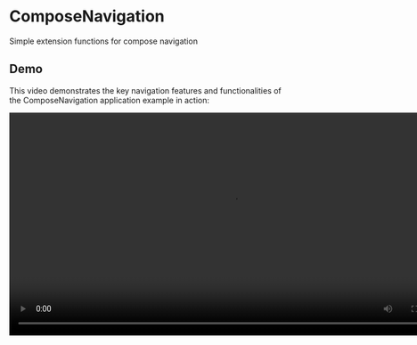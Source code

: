# ComposeNavigation
Simple extension functions for compose navigation

## Demo
This video demonstrates the key navigation features and functionalities of the ComposeNavigation application example in action:

<video controls width="800">
<source src="example/example.mp4" type="video/mp4">
Your browser does not support the video tag.
</video>
